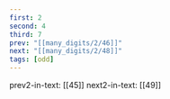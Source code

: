 ```yaml
---
first: 2
second: 4
third: 7
prev: "[[many_digits/2/46]]"
next: "[[many_digits/2/48]]"
tags: [odd]
---
```

prev2-in-text: [[45]]
next2-in-text: [[49]]
